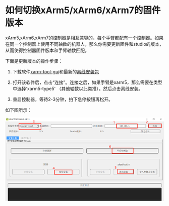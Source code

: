 # 如何切换xArm5/xArm6/xArm7的固件版本

xArm5,xArm6,xArm7的控制器是相互兼容的，每个手臂都配有一个控制器。如果在同一个控制器上使用不同轴数的机器人，那么你需要更新固件和studio的版本，从而使得控制器固件版本和手臂轴数匹配。 

下面是更新版本的操作步骤：

1. 下载软件[xarm-tool-gui](https://share.weiyun.com/yEmDjxq1)和最新的[离线安装包](https://share.weiyun.com/y9NqMVAW)

2. 打开该软件后，点击“连接”。连接之后，如果手臂是xarm5，那么需要在类型中选择‘xarm5-type5' （其他轴数以此类推）。然后点击离线安装。

3. 重启控制器，等待2-3分钟，拍下急停按钮再松开。

如下图所示：

   

 ![](../assets/2.png)

   

